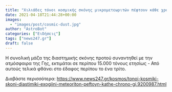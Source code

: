 ```yaml
---
title: "Χιλιάδες τόνοι κοσμικής σκόνης μικρομετεωριτών πέφτουν κάθε χρόνο στη Γη"
date: 2021-04-18T21:44:28+00:00
images:
  - "images/post/cosmic-dust.jpg"
author: "AstroBot"
categories: ["Ειδήσεις"]
tags: ["news247.gr"]
draft: false
---
```


Η συνολική μάζα της διαστημικής σκόνης προτού συναντηθεί με την ατμόσφαιρα της Γης, εκτιμάται σε περίπου 15.000 τόνους ετησίως - Από αυτούς τελικά φθάνει στο έδαφος περίπου το ένα τρίτο.

Διαβάστε περισσότερα: https://www.news247.gr/kosmos/tonoi-kosmiki-skoni-diastimiki-exogiini-meteoriton-peftoyn-kathe-chrono-gi.9200987.html
